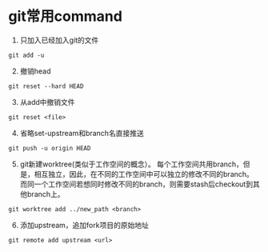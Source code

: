 # git常用command
1. 只加入已经加入git的文件
```
git add -u
```

2. 撤销head
```
git reset --hard HEAD
```

3. 从add中撤销文件
```
git reset <file>
```

4. 省略set-upstream和branch名直接推送
```
git push -u origin HEAD
```

5. git新建worktree(类似于工作空间的概念）。
每个工作空间共用branch，但是，相互独立，因此，在不同的工作空间中可以独立的修改不同的branch。
而同一个工作空间若想同时修改不同的branch，则需要stash后checkout到其他branch上。
```
git worktree add ../new_path <branch>
```

6. 添加upstream，追加fork项目的原始地址
```
git remote add upstream <url>
```